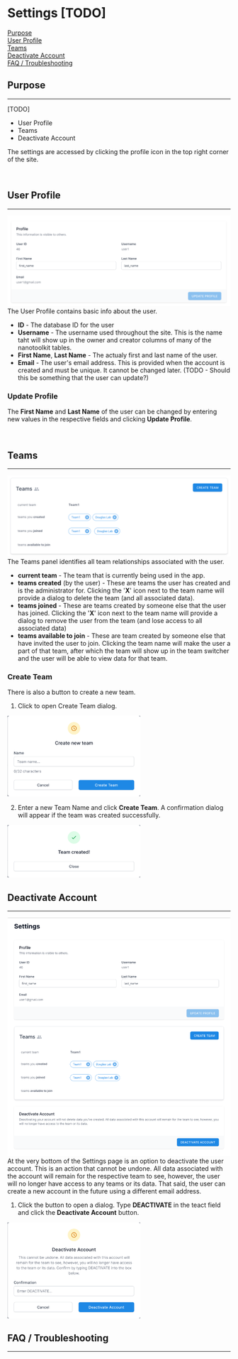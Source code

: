 # Settings [TODO]

[Purpose](#purpose)  
[User Profile](#user-profile)   
[Teams](#teams)  
[Deactivate Account](#deactivate-account)  
[FAQ / Troubleshooting](#faq--troubleshooting)  

## Purpose
---
[TODO]

* User Profile
* Teams
* Deactivate Account


The settings are accessed by clicking the profile icon 
in the top right corner of the site.

<br>

## User Profile
---
![](../assets/img/settings-user-profile.png)
The User Profile contains basic info about the user.
* **ID** - The database ID for the user
* **Username** - The username used throughout the site.
This is the name taht will show up in the owner and creator
columns of many of the nanotoolkit tables.
* **First Name**, **Last Name** - The actualy first and last name
of the user.
* **Email** - The user's email address. This is provided when the 
account is created and must be unique. It cannot be changed later.
  (TODO - Should this be something that the user can update?)

### Update Profile
The **First Name** and **Last Name** of the user can be changed by 
entering new values in the respective fields and 
clicking **Update Profile**. 

<br>

## Teams
---
![](../assets/img/settings-teams.png)
The Teams panel identifies all team relationships associated with the user.
* **current team** - The team that is currently being used in the app.
* **teams created** (by the user) - These are teams the user has created
and is the administrator for. Clicking the '**X**' icon next to the team
name will provide a dialog to delete the team (and all associated data).
* **teams joined** - These are teams created by someone else that the user has joined. 
Clicking the '**X**' icon next to the team name will provide a dialog to 
remove the user from the team (and lose access to all associated data)
* **teams available to join** - These are team created by someone else
that have invited the user to join. Clicking the team name will make the 
user a part of that team, after which the team will show up in the 
team switcher and the user will be able to view data for that team.

### Create Team
There is also a button to create a new team. 
1. Click to open Create Team dialog.   
<img src="../assets/img/settings-team-create-dialog.png" alt="drawing" width="300"/>

2. Enter a new Team Name and click **Create Team**. A confirmation dialog will 
appear if the team was created successfully.   
<img src="../assets/img/settings-team-create-dialog-confirmation.png" alt="drawing" width="300"/>

<br>

## Deactivate Account
---
![](../assets/img/settings-deactivate-account.png)
At the very bottom of the Settings page is an option to deactivate
the user account. This is an action that cannot be undone. All
data associated with the account will remain for the respective
team to see, however, the user will no longer have access to any 
teams or its data. That said, the user can create a new account in the future
using a different email address.

1. Click the button to open a dialog. Type **DEACTIVATE** in the 
teact field and click the **Deactivate Account** button. 
<img src="../assets/img/settings-deactivate-account-dialog.png" alt="drawing" width="300"/>


<br>

## FAQ / Troubleshooting
---
<br>



